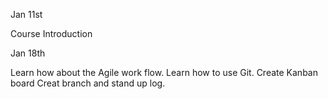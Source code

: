 Jan 11st

Course Introduction

Jan 18th

Learn how about the Agile work flow.
Learn how to use Git.
Create Kanban board
Creat branch and stand up log.